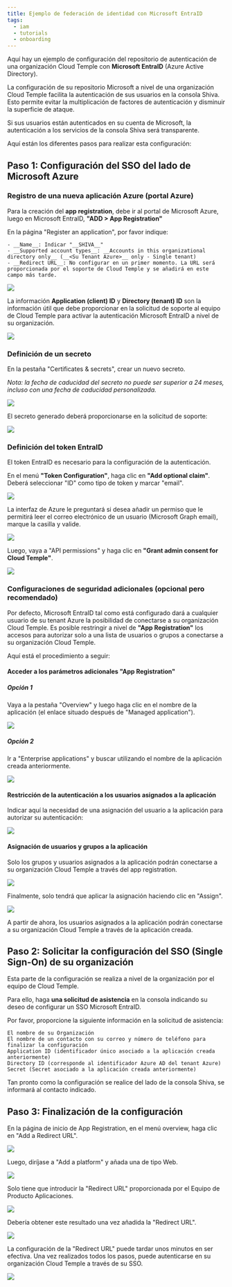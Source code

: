 ```yaml
---
title: Ejemplo de federación de identidad con Microsoft EntraID
tags:
  - iam
  - tutorials
  - onboarding
---
```


Aquí hay un ejemplo de configuración del repositorio de autenticación de una organización Cloud Temple con __Microsoft EntraID__ (Azure Active Directory).

La configuración de su repositorio Microsoft a nivel de una organización Cloud Temple facilita la autenticación de sus usuarios en la consola Shiva. Esto permite evitar la multiplicación de factores de autenticación y disminuir la superficie de ataque.

Si sus usuarios están autenticados en su cuenta de Microsoft, la autenticación a los servicios de la consola Shiva será transparente.

Aquí están los diferentes pasos para realizar esta configuración:


## Paso 1: Configuración del SSO del lado de Microsoft Azure

### Registro de una nueva aplicación Azure (portal Azure)

Para la creación del __app registration__, debe ir al portal de Microsoft Azure, luego en Microsoft EntraID, __"ADD > App Registration"__

En la página "Register an application", por favor indique:
```
- __Name__: Indicar "__SHIVA__"
- __Supported account types__: __Accounts in this organizational directory only__ (__<Su Tenant Azure>__ only - Single tenant)
- __Redirect URL__: No configurar en un primer momento. La URL será proporcionada por el soporte de Cloud Temple y se añadirá en este campo más tarde.
```

![](images/sso_entra_001.png)

La información **Application (client) ID** y **Directory (tenant) ID** son la información útil que debe proporcionar en la solicitud de soporte al equipo de Cloud Temple para activar la autenticación Microsoft EntraID a nivel de su organización.

![](images/sso_entra_002.png)

### Definición de un secreto
En la pestaña "Certificates & secrets", crear un nuevo secreto.

*Nota: la fecha de caducidad del secreto no puede ser superior a 24 meses, incluso con una fecha de caducidad personalizada.*

![](images/sso_aad_004.png)

El secreto generado deberá proporcionarse en la solicitud de soporte:

![](images/sso_aad_005.png)


### Definición del token EntraID

El token EntraID es necesario para la configuración de la autenticación.

En el menú __"Token Configuration"__, haga clic en __"Add optional claim"__. Deberá seleccionar "ID" como tipo de token y marcar "email".

![](images/sso_aad_006.png)

La interfaz de Azure le preguntará si desea añadir un permiso que le permitirá leer el correo electrónico de un usuario (Microsoft Graph email), marque la casilla y valide.

![](images/sso_aad_007.png)

Luego, vaya a "API permissions" y haga clic en __"Grant admin consent for Cloud Temple"__.

![](images/sso_aad_008.png)

### Configuraciones de seguridad adicionales (opcional pero recomendado)

Por defecto, Microsoft EntraID tal como está configurado dará a cualquier usuario de su tenant Azure la posibilidad de conectarse a su organización Cloud Temple.
Es posible restringir a nivel de __"App Registration"__ los accesos para autorizar solo a una lista de usuarios o grupos a conectarse a su organización Cloud Temple.

Aquí está el procedimiento a seguir:

#### Acceder a los parámetros adicionales "App Registration"
##### Opción 1
Vaya a la pestaña "Overview" y luego haga clic en el nombre de la aplicación (el enlace situado después de "Managed application").

![](images/sso_aad_009.png)

##### Opción 2
Ir a "Enterprise applications" y buscar utilizando el nombre de la aplicación creada anteriormente.

![](images/sso_aad_010.png)

#### Restricción de la autenticación a los usuarios asignados a la aplicación

Indicar aquí la necesidad de una asignación del usuario a la aplicación para autorizar su autenticación:

![](images/sso_aad_011.png)

#### Asignación de usuarios y grupos a la aplicación
Solo los grupos y usuarios asignados a la aplicación podrán conectarse a su organización Cloud Temple a través del app registration.

![](images/sso_aad_012.png)

Finalmente, solo tendrá que aplicar la asignación haciendo clic en "Assign".

![](images/sso_aad_013.png)

A partir de ahora, los usuarios asignados a la aplicación podrán conectarse a su organización Cloud Temple a través de la aplicación creada.

## Paso 2: Solicitar la configuración del SSO (Single Sign-On) de su organización

Esta parte de la configuración se realiza a nivel de la organización por el equipo de Cloud Temple.

Para ello, haga __una solicitud de asistencia__ en la consola indicando su deseo de configurar un SSO Microsoft EntraID.

Por favor, proporcione la siguiente información en la solicitud de asistencia:

    El nombre de su Organización
    El nombre de un contacto con su correo y número de teléfono para finalizar la configuración
    Application ID (identificador único asociado a la aplicación creada anteriormente)
    Directory ID (corresponde al identificador Azure AD del tenant Azure)
    Secret (Secret asociado a la aplicación creada anteriormente)

Tan pronto como la configuración se realice del lado de la consola Shiva, se informará al contacto indicado.

## Paso 3: Finalización de la configuración

En la página de inicio de App Registration, en el menú overview, haga clic en "Add a Redirect URL".

![](images/sso_aad_014.png)

Luego, diríjase a "Add a platform" y añada una de tipo Web.

![](images/sso_aad_015.png)

Solo tiene que introducir la "Redirect URL" proporcionada por el Equipo de Producto Aplicaciones.

![](images/sso_aad_016.png)

Debería obtener este resultado una vez añadida la "Redirect URL".

![](images/sso_aad_017.png)

La configuración de la "Redirect URL" puede tardar unos minutos en ser efectiva.
Una vez realizados todos los pasos, puede autenticarse en su organización Cloud Temple a través de su SSO.

![](images/sso_aad_018.png)

